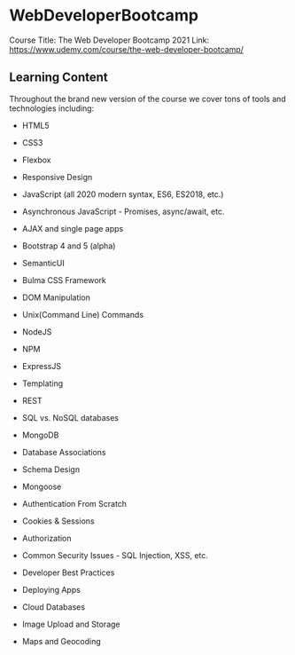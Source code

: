 # WebDeveloperBootcamp
Course Title: The Web Developer Bootcamp 2021
Link: https://www.udemy.com/course/the-web-developer-bootcamp/

## Learning Content

Throughout the brand new version of the course we cover tons of tools and technologies including:

- HTML5

- CSS3

- Flexbox

- Responsive Design

- JavaScript (all 2020 modern syntax, ES6, ES2018, etc.)

- Asynchronous JavaScript - Promises, async/await, etc.

- AJAX and single page apps

- Bootstrap 4 and 5 (alpha)

- SemanticUI

- Bulma CSS Framework

- DOM Manipulation

- Unix(Command Line) Commands

- NodeJS

- NPM

- ExpressJS

- Templating

- REST

- SQL vs. NoSQL databases

- MongoDB

- Database Associations

- Schema Design

- Mongoose

- Authentication From Scratch

- Cookies & Sessions

- Authorization

- Common Security Issues - SQL Injection, XSS, etc.

- Developer Best Practices

- Deploying Apps

- Cloud Databases

- Image Upload and Storage

- Maps and Geocoding